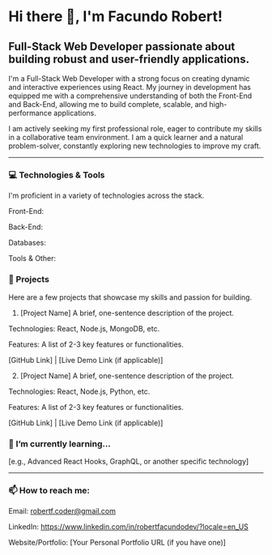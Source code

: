 # Hi there 👋, I'm Facundo Robert!
## Full-Stack Web Developer passionate about building robust and user-friendly applications.
I'm a Full-Stack Web Developer with a strong focus on creating dynamic and interactive experiences using React. My journey in development has equipped me with a comprehensive understanding of both the Front-End and Back-End, allowing me to build complete, scalable, and high-performance applications.

I am actively seeking my first professional role, eager to contribute my skills in a collaborative team environment. I am a quick learner and a natural problem-solver, constantly exploring new technologies to improve my craft.

---

### 💻 Technologies & Tools
I'm proficient in a variety of technologies across the stack.

Front-End:

Back-End:

Databases:

Tools & Other:

### 🚀 Projects
Here are a few projects that showcase my skills and passion for building.

1. [Project Name]
A brief, one-sentence description of the project.

Technologies: React, Node.js, MongoDB, etc.

Features: A list of 2-3 key features or functionalities.

[GitHub Link] | [Live Demo Link (if applicable)]

2. [Project Name]
A brief, one-sentence description of the project.

Technologies: React, Node.js, Python, etc.

Features: A list of 2-3 key features or functionalities.

[GitHub Link] | [Live Demo Link (if applicable)]

### 🌱 I’m currently learning...
[e.g., Advanced React Hooks, GraphQL, or another specific technology]

---

### 📫 How to reach me:
Email: robertf.coder@gmail.com

LinkedIn: https://www.linkedin.com/in/robertfacundodev/?locale=en_US

Website/Portfolio: [Your Personal Portfolio URL (if you have one)]
